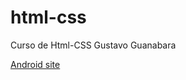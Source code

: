 # html-css
Curso de Html-CSS Gustavo Guanabara

<a href='https://gabrielesstevam.github.io/html-css/exercicios/des10/index.html' target='_blank'>Android site</a>